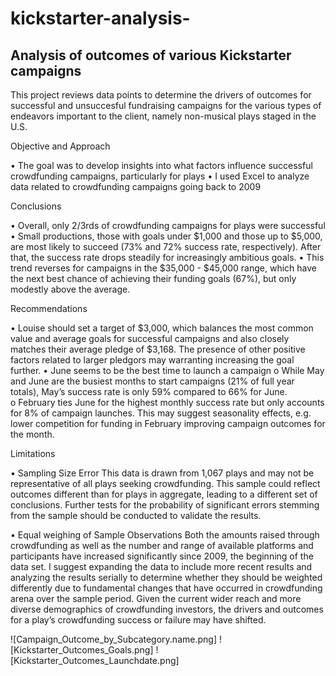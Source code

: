 # kickstarter-analysis-
Analysis of outcomes of various Kickstarter campaigns 
---
This project reviews data points to determine the drivers of outcomes for successful and unsuccesful fundraising campaigns for the various types of endeavors important to the client, namely non-musical plays staged in the U.S.   

Objective and Approach

•	The goal was to develop insights into what factors influence successful crowdfunding campaigns, particularly for plays
•	I used Excel to analyze data related to crowdfunding campaigns going back to 2009 

Conclusions

•	Overall, only 2/3rds of crowdfunding campaigns for plays were successful
•	Small productions, those with goals under $1,000 and those up to $5,000, are most likely to succeed (73% and 72% success rate, respectively).  After that, the success rate drops steadily for increasingly ambitious goals. 
•	This trend reverses for campaigns in the $35,000 - $45,000 range, which have the next best chance of achieving their funding goals (67%), but only modestly above the average. 

Recommendations

•	Louise should set a target of $3,000, which balances the most common value and average goals for successful campaigns and also closely matches their average pledge of $3,168.   The presence of other positive factors related to larger pledgors may warranting increasing the goal further. 
•	June seems to be the best time to launch a campaign
o	  While May and June are the busiest months to start campaigns (21% of full year totals), May’s success rate is only 59% compared to 66% for June.   
o	February ties June for the highest monthly success rate but only accounts for 8% of campaign launches.  This may suggest seasonality effects, e.g. lower competition for funding in February improving campaign outcomes for the month.      

Limitations

•	Sampling Size Error
This data is drawn from 1,067 plays and may not be representative of all plays seeking crowdfunding.   This sample could reflect outcomes different than for plays in aggregate, leading to a different set of conclusions.  Further tests for the probability of significant errors stemming from the sample should be conducted to validate the results. 

•	Equal weighing of Sample Observations
Both the amounts raised through crowdfunding as well as the number and range of available platforms and participants have increased significantly since 2009, the beginning of the data set.  I suggest expanding the data to include more recent results and analyzing the results serially to determine whether they should be weighted differently due to fundamental changes that have occurred in crowdfunding arena over the sample period.  Given the current wider reach and more diverse demographics of crowdfunding investors, the drivers and outcomes for a play’s crowdfunding success or failure may have shifted. 



![Campaign_Outcome_by_Subcategory.name.png]
![Kickstarter_Outcomes_Goals.png]
![Kickstarter_Outcomes_Launchdate.png]
  
